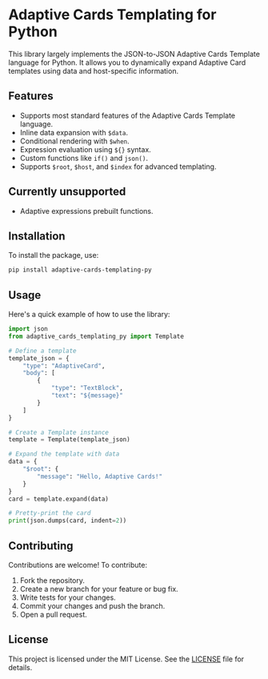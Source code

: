 # Adaptive Cards Templating for Python

This library largely implements the JSON-to-JSON Adaptive Cards Template language for Python. It allows you to dynamically expand Adaptive Card templates using data and host-specific information.

## Features

- Supports most standard features of the Adaptive Cards Template language.
- Inline data expansion with `$data`.
- Conditional rendering with `$when`.
- Expression evaluation using `${}` syntax.
- Custom functions like `if()` and `json()`.
- Supports `$root`, `$host`, and `$index` for advanced templating.

## Currently unsupported

- Adaptive expressions prebuilt functions.

## Installation

To install the package, use:

```bash
pip install adaptive-cards-templating-py
```

## Usage

Here's a quick example of how to use the library:

```python
import json
from adaptive_cards_templating_py import Template

# Define a template
template_json = {
    "type": "AdaptiveCard",
    "body": [
        {
            "type": "TextBlock",
            "text": "${message}"
        }
    ]
}

# Create a Template instance
template = Template(template_json)

# Expand the template with data
data = {
    "$root": {
        "message": "Hello, Adaptive Cards!"
    }
}
card = template.expand(data)

# Pretty-print the card
print(json.dumps(card, indent=2))
```

## Contributing

Contributions are welcome! To contribute:

1. Fork the repository.
2. Create a new branch for your feature or bug fix.
3. Write tests for your changes.
4. Commit your changes and push the branch.
5. Open a pull request.

## License

This project is licensed under the MIT License. See the [LICENSE](LICENSE) file for details.